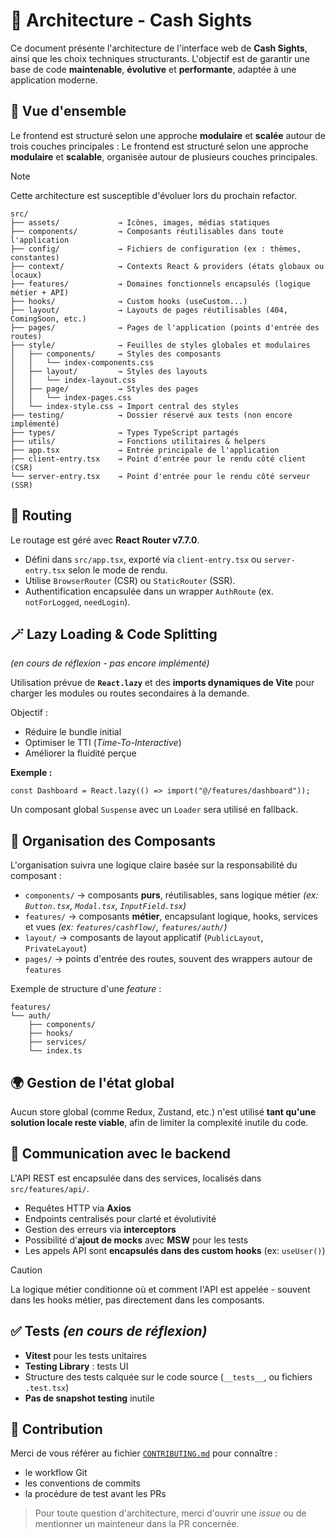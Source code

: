 # 🧱 Architecture - Cash Sights
Ce document présente l'architecture de l'interface web de **Cash Sights**, ainsi que les choix techniques structurants.
L'objectif est de garantir une base de code **maintenable**, **évolutive** et **performante**, adaptée à une application moderne.

## 🧭 Vue d'ensemble
Le frontend est structuré selon une approche **modulaire** et **scalée** autour de trois couches principales :
Le frontend est structuré selon une approche **modulaire** et **scalable**, organisée autour de plusieurs couches principales.

> [!NOTE]
> Cette architecture est susceptible d'évoluer lors du prochain refactor.

```
src/            
├── assets/             → Icônes, images, médias statiques
├── components/         → Composants réutilisables dans toute l'application
├── config/             → Fichiers de configuration (ex : thèmes, constantes)
├── context/            → Contexts React & providers (états globaux ou locaux)
├── features/           → Domaines fonctionnels encapsulés (logique métier + API)
├── hooks/              → Custom hooks (useCustom...)
├── layout/             → Layouts de pages réutilisables (404, ComingSoon, etc.)
├── pages/              → Pages de l'application (points d'entrée des routes)
├── style/              → Feuilles de styles globales et modulaires
│   ├── components/     → Styles des composants
│   │   └── index-components.css
│   ├── layout/         → Styles des layouts
│   │   └── index-layout.css
│   ├── page/           → Styles des pages
│   │   └── index-pages.css
│   └── index-style.css → Import central des styles
├── testing/            → Dossier réservé aux tests (non encore implémenté)
├── types/              → Types TypeScript partagés
├── utils/              → Fonctions utilitaires & helpers
├── app.tsx             → Entrée principale de l'application
├── client-entry.tsx    → Point d'entrée pour le rendu côté client (CSR)
└── server-entry.tsx    → Point d'entrée pour le rendu côté serveur (SSR)

```

## 🧩 Routing
Le routage est géré avec **React Router v7.7.0**.
* Défini dans `src/app.tsx`, exporté via `client-entry.tsx` ou `server-entry.tsx` selon le mode de rendu.
* Utilise `BrowserRouter` (CSR) ou `StaticRouter` (SSR).
* Authentification encapsulée dans un wrapper `AuthRoute` (ex. `notForLogged`, `needLogin`).

## 🪄 Lazy Loading & Code Splitting
*(en cours de réflexion - pas encore implémenté)*

Utilisation prévue de **`React.lazy`** et des **imports dynamiques de Vite** pour charger les modules ou routes secondaires à la demande.

Objectif :
* Réduire le bundle initial
* Optimiser le TTI (*Time-To-Interactive*)
* Améliorer la fluidité perçue

**Exemple :**
```tsx
const Dashboard = React.lazy(() => import("@/features/dashboard"));
```

Un composant global `Suspense` avec un `Loader` sera utilisé en fallback.

## 🧱 Organisation des Composants
L'organisation suivra une logique claire basée sur la responsabilité du composant :
* `components/` → composants **purs**, réutilisables, sans logique métier
  *(ex: `Button.tsx`, `Modal.tsx`, `InputField.tsx`)*
* `features/` → composants **métier**, encapsulant logique, hooks, services et vues
  *(ex: `features/cashflow/`, `features/auth/`)*
* `layout/` → composants de layout applicatif (`PublicLayout`, `PrivateLayout`)
* `pages/` → points d'entrée des routes, souvent des wrappers autour de `features`

Exemple de structure d'une *feature* :
```
features/
└── auth/
    ├── components/
    ├── hooks/
    ├── services/
    └── index.ts
```

## 🌍 Gestion de l'état global
Aucun store global (comme Redux, Zustand, etc.) n'est utilisé **tant qu'une solution locale reste viable**, afin de limiter la complexité inutile du code.

## 🔌 Communication avec le backend
L'API REST est encapsulée dans des services, localisés dans `src/features/api/`.
* Requêtes HTTP via **Axios**
* Endpoints centralisés pour clarté et évolutivité
* Gestion des erreurs via **interceptors**
* Possibilité d'**ajout de mocks** avec **MSW** pour les tests
* Les appels API sont **encapsulés dans des custom hooks** (ex: `useUser()`)

> [!CAUTION]
> La logique métier conditionne où et comment l'API est appelée - souvent dans les hooks métier, pas directement dans les composants.

## ✅ Tests *(en cours de réflexion)*
* **Vitest** pour les tests unitaires
* **Testing Library** : tests UI
* Structure des tests calquée sur le code source (`__tests__`, ou fichiers `.test.tsx`)
* **Pas de snapshot testing** inutile

## 🤝 Contribution
Merci de vous référer au fichier [`CONTRIBUTING.md`](./CONTRIBUTING.md) pour connaître :
* le workflow Git
* les conventions de commits
* la procédure de test avant les PRs

> Pour toute question d'architecture, merci d'ouvrir une *issue* ou de mentionner un mainteneur dans la PR concernée.